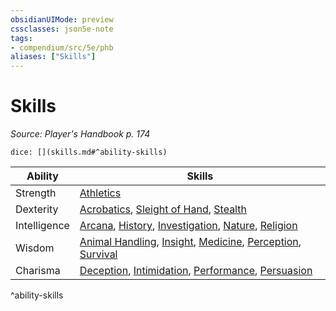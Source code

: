 ```yaml
---
obsidianUIMode: preview
cssclasses: json5e-note
tags:
- compendium/src/5e/phb
aliases: ["Skills"]
---
```

# Skills
*Source: Player's Handbook p. 174* 

`dice: [](skills.md#^ability-skills)`

| Ability | Skills |
|---------|--------|
| Strength | [Athletics](4-Resources/Compendium/rules/skills.md#Athletics) |
| Dexterity | [Acrobatics](4-Resources/Compendium/rules/skills.md#Acrobatics), [Sleight of Hand](4-Resources/Compendium/rules/skills.md#Sleight%20of%20Hand), [Stealth](4-Resources/Compendium/rules/skills.md#Stealth) |
| Intelligence | [Arcana](4-Resources/Compendium/rules/skills.md#Arcana), [History](4-Resources/Compendium/rules/skills.md#History), [Investigation](4-Resources/Compendium/rules/skills.md#Investigation), [Nature](4-Resources/Compendium/rules/skills.md#Nature), [Religion](4-Resources/Compendium/rules/skills.md#Religion) |
| Wisdom | [Animal Handling](4-Resources/Compendium/rules/skills.md#Animal%20Handling), [Insight](4-Resources/Compendium/rules/skills.md#Insight), [Medicine](4-Resources/Compendium/rules/skills.md#Medicine), [Perception](4-Resources/Compendium/rules/skills.md#Perception), [Survival](4-Resources/Compendium/rules/skills.md#Survival) |
| Charisma | [Deception](4-Resources/Compendium/rules/skills.md#Deception), [Intimidation](4-Resources/Compendium/rules/skills.md#Intimidation), [Performance](4-Resources/Compendium/rules/skills.md#Performance), [Persuasion](4-Resources/Compendium/rules/skills.md#Persuasion) |
^ability-skills